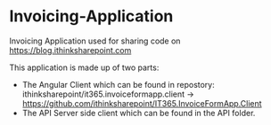 # Invoicing-Application
Invoicing Application used for sharing code on https://blog.ithinksharepoint.com

This application is made up of two parts:
- The Angular Client which can be found in repostory: ithinksharepoint/it365.invoiceformapp.client -> https://github.com/ithinksharepoint/IT365.InvoiceFormApp.Client
- The API Server side client which can be found in the API folder.
